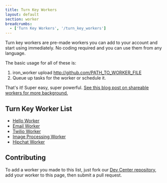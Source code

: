 ```yaml
---
title: Turn Key Workers
layout: default
section: worker
breadcrumbs:
  - ['Turn Key Workers', '/turn_key_workers']
---
```


Turn key workers are pre-made workers you can add to your account and start using immediately. No coding required and you
can use them from any language.

The basic usage for all of these is:

1. iron_worker upload http://github.com/PATH_TO_WORKER_FILE
2. Queue up tasks for the worker or schedule it.

That's it!  Super easy, super powerful. [See this blog post on shareable workers for more background.](http://blog.iron.io/2012/11/sharable-open-source-workers-for.html)

## Turn Key Worker List

- [Hello Worker](https://github.com/treeder/hello_worker)
- [Email Worker](https://github.com/treeder/email_worker)
- [Twilio Worker](https://github.com/treeder/twilio_worker)
- [Image Processing Worker](https://github.com/treeder/image_processing_worker)
- [Hipchat Worker](https://github.com/treeder/hipchat_worker)

## Contributing

To add a worker you made to this list, just fork our [Dev Center repository](https://github.com/iron-io/docs),
add your worker to this page, then submit a pull request.

